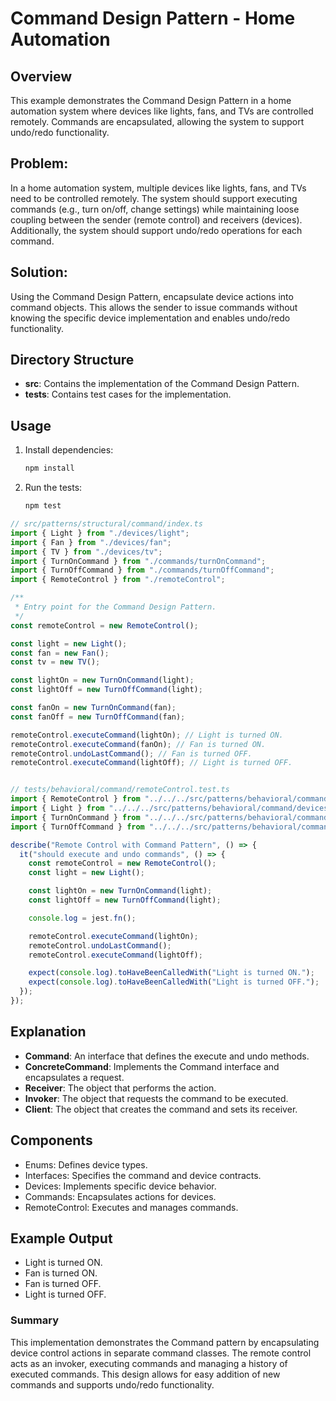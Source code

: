 # Command Design Pattern - Home Automation

## Overview
This example demonstrates the Command Design Pattern in a home automation system where devices like lights, fans, and TVs are controlled remotely. Commands are encapsulated, allowing the system to support undo/redo functionality.

## Problem:
In a home automation system, multiple devices like lights, fans, and TVs need to be controlled remotely. The system should support executing commands (e.g., turn on/off, change settings) while maintaining loose coupling between the sender (remote control) and receivers (devices). Additionally, the system should support undo/redo operations for each command.

## Solution:
Using the Command Design Pattern, encapsulate device actions into command objects. This allows the sender to issue commands without knowing the specific device implementation and enables undo/redo functionality.

## Directory Structure
- **src**: Contains the implementation of the Command Design Pattern.
- **tests**: Contains test cases for the implementation.

## Usage
1. Install dependencies:
   ```bash
   npm install
   ```

2. Run the tests:
   ```bash
   npm test
   ```

```ts
// src/patterns/structural/command/index.ts
import { Light } from "./devices/light";
import { Fan } from "./devices/fan";
import { TV } from "./devices/tv";
import { TurnOnCommand } from "./commands/turnOnCommand";
import { TurnOffCommand } from "./commands/turnOffCommand";
import { RemoteControl } from "./remoteControl";

/**
 * Entry point for the Command Design Pattern.
 */
const remoteControl = new RemoteControl();

const light = new Light();
const fan = new Fan();
const tv = new TV();

const lightOn = new TurnOnCommand(light);
const lightOff = new TurnOffCommand(light);

const fanOn = new TurnOnCommand(fan);
const fanOff = new TurnOffCommand(fan);

remoteControl.executeCommand(lightOn); // Light is turned ON.
remoteControl.executeCommand(fanOn); // Fan is turned ON.
remoteControl.undoLastCommand(); // Fan is turned OFF.
remoteControl.executeCommand(lightOff); // Light is turned OFF.


// tests/behavioral/command/remoteControl.test.ts
import { RemoteControl } from "../../../src/patterns/behavioral/command/implementation/remoteControl";
import { Light } from "../../../src/patterns/behavioral/command/devices/light";
import { TurnOnCommand } from "../../../src/patterns/behavioral/command/commands/turnOnCommand";
import { TurnOffCommand } from "../../../src/patterns/behavioral/command/commands/turnOffCommand";

describe("Remote Control with Command Pattern", () => {
  it("should execute and undo commands", () => {
    const remoteControl = new RemoteControl();
    const light = new Light();

    const lightOn = new TurnOnCommand(light);
    const lightOff = new TurnOffCommand(light);

    console.log = jest.fn();

    remoteControl.executeCommand(lightOn);
    remoteControl.undoLastCommand();
    remoteControl.executeCommand(lightOff);

    expect(console.log).toHaveBeenCalledWith("Light is turned ON.");
    expect(console.log).toHaveBeenCalledWith("Light is turned OFF.");
  });
});
```



## Explanation
- **Command**: An interface that defines the execute and undo methods.
- **ConcreteCommand**: Implements the Command interface and encapsulates a request.
- **Receiver**: The object that performs the action.
- **Invoker**: The object that requests the command to be executed.
- **Client**: The object that creates the command and sets its receiver.

## Components
- Enums: Defines device types.
- Interfaces: Specifies the command and device contracts.
- Devices: Implements specific device behavior.
- Commands: Encapsulates actions for devices.
- RemoteControl: Executes and manages commands.

## Example Output
- Light is turned ON.
- Fan is turned ON.
- Fan is turned OFF.
- Light is turned OFF.


### Summary
This implementation demonstrates the Command pattern by encapsulating device control actions in separate command classes. The remote control acts as an invoker, executing commands and managing a history of executed commands. This design allows for easy addition of new commands and supports undo/redo functionality.
